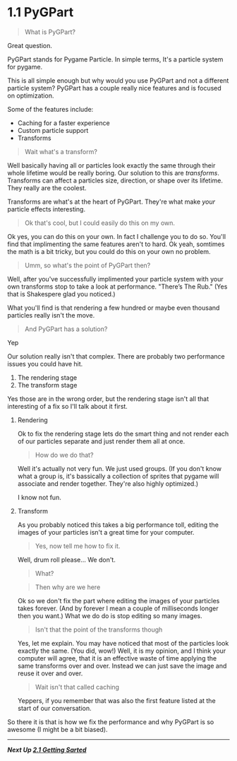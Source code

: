 # 1.1 PyGPart

> What is PyGPart?

Great question.

PyGPart stands for Pygame Particle. In simple terms, It's a particle system for pygame.

This is all simple enough but why would you use PyGPart and not a different particle system? PyGPart has a couple really nice features and is focused on optimization.

Some of the features include:
* Caching for a faster experience
* Custom particle support
* Transforms
  
> Wait what's a transform?

Well basically having all or particles look exactly the same through their whole lifetime would be really boring. Our solution to this are *transforms*. Transforms can affect a particles size, direction, or shape over its lifetime. They really are the coolest.

Transforms are what's at the heart of PyGPart. They're what make *your* particle effects interesting.

> Ok that's cool, but I could easily do this on my own.

Ok yes, you can do this on your own. In fact I challenge you to do so. You'll find that implimenting the same features aren't to hard. Ok yeah, somtimes the math is a bit tricky, but you could do this on your own no problem.

> Umm, so what's the point of PyGPart then?

Well, after you've successfully implimented your particle system with your own transforms stop to take a look at performance. "There’s The Rub." (Yes that is Shakespere glad you noticed.)

What you'll find is that rendering a few hundred or maybe even thousand particles really isn't the move.

> And PyGPart has a solution?

Yep

Our solution really isn't that complex. There are probably two performance issues you could have hit.

1. The rendering stage
2. The transform stage

Yes those are in the wrong order, but the rendering stage isn't all that interesting of a fix so I'll talk about it first.

1. Rendering
   
   Ok to fix the rendering stage lets do the smart thing and not render each of our particles separate and just render them all at once.
   
   > How do we do that?
   
   Well it's actually not very fun. We just used groups. (If you don't know what a group is, it's bassically a collection of sprites that pygame will associate and render together. They're also highly optimized.)
   
   I know not fun.

2. Transform
   
   As you probably noticed this takes a big performance toll, editing the images of your particles isn't a great time for your computer.

   > Yes, now tell me how to fix it.

    Well, drum roll please... We don't.

    > What?

    > Then why are we here

    Ok so we don't fix the part where editing the images of your particles takes forever. (And by forever I mean a couple of milliseconds longer then you want.) What we do do is stop editing so many images.

    > Isn't that the point of the transforms though
    
    Yes, let me explain. You may have noticed that most of the particles look exactly the same. (You did, wow!) Well, it is my opinion, and I think your computer will agree, that it is an effective waste of time applying the same transforms over and over. Instead we can just save the image and reuse it over and over.

    > Wait isn't that called caching

    Yeppers, if you remember that was also the first feature listed at the start of our conversation.

So there it is that is how we fix the performance and why PyGPart is so awesome (I might be a bit biased).

___
***Next Up [2.1 Getting Sarted](/docs/2.1_Getting_Started.md)***